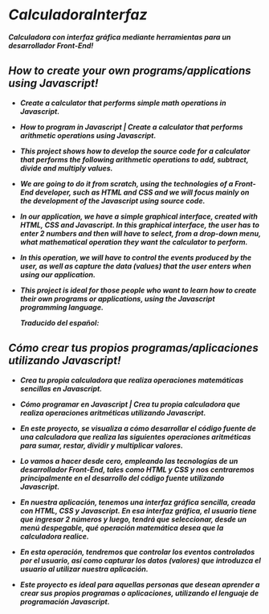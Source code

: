 # _CalculadoraInterfaz_

**_Calculadora con interfaz gráfica mediante herramientas para un desarrollador Front-End!_**

## _How to create your own programs/applications using Javascript!_

- **_Create a calculator that performs simple math operations in Javascript._**
  
- **_How to program in Javascript | Create a calculator that performs arithmetic operations using Javascript._**
  
- **_This project shows how to develop the source code for a calculator that performs the following arithmetic operations to add, subtract, divide and multiply values._**
  
- **_We are going to do it from scratch, using the technologies of a Front-End developer, such as HTML and CSS and we will focus mainly on the development of the Javascript using source code._**
  
- **_In our application, we have a simple graphical interface, created with HTML, CSS and Javascript. In this graphical interface, the user has to enter 2 numbers and then will have to select, from a drop-down menu, what mathematical operation they want the calculator to perform._**
  
- **_In this operation, we will have to control the events produced by the user, as well as capture the data (values) that the user enters when using our application._**
  
- **_This project is ideal for those people who want to learn how to create their own programs or applications, using the Javascript programming language._**

  **_Traducido del español:_**
  
## _Cómo crear tus propios programas/aplicaciones utilizando Javascript!_

- **_Crea tu propia calculadora que realiza operaciones matemáticas sencillas en Javascript._**
 
- **_Cómo programar en Javascript | Crea tu propia calculadora que realiza operaciones aritméticas utilizando Javascript._**

- **_En este proyecto, se visualiza a cómo desarrollar el código fuente de una calculadora que realiza las siguientes operaciones aritméticas para sumar, restar, dividir y multiplicar valores._**
  
- **_Lo vamos a hacer desde cero, empleando las tecnologías de un desarrollador Front-End, tales como HTML y CSS y nos centraremos principalmente en el desarrollo del código fuente utilizando Javascript._**
 
- **_En nuestra aplicación, tenemos una interfaz gráfica sencilla, creada con HTML, CSS y Javascript. En esa interfaz gráfica, el usuario tiene que ingresar 2 números y luego, tendrá que seleccionar, desde un menú despegable, qué operación matemática desea que la calculadora realice._**
  
- **_En esta operación, tendremos que controlar los eventos controlados por el usuario, así como capturar los datos (valores) que introduzca el usuario al utilizar nuestra aplicación._**
  
- **_Este proyecto es ideal para aquellas personas que desean aprender a crear sus propios programas o aplicaciones, utilizando el lenguaje de programación Javascript._**
